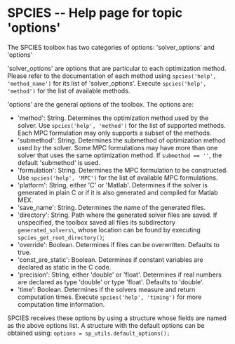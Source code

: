 # SPCIES -- Help page for topic 'options'

The SPCIES toolbox has two categories of options: 'solver_options' and 'options'

'solver_options' are options that are particular to each optimization method.
Please refer to the documentation of each method using `spcies('help', 'method_name')`
for its list of 'solver_options'.
Execute `spcies('help', 'method')` for the list of available methods.

'options' are the general options of the toolbox. The options are:

- 'method': String. Determines the optimization method used by the solver.
            Use `spcies('help', 'method')` for the list of supported methods.
            Each MPC formulation may only supports a subset of the methods.
- 'submethod': String. Determines the submethod of optimization method used by
              the solver. Some MPC formulations may have more than one solver
              that uses the same optimization method. If `submethod == ''`, the
              default 'submethod' is used.
- 'formulation': String. Determines the MPC formulation to be constructed.
                 Use `spcies('help', 'MPC')` for the list of available MPC formulations.
- 'platform': String, either 'C' or 'Matlab'. Determines if the solver is generated
              in plain C or if it is also generated and compiled for Matlab MEX.
- 'save_name': String. Determines the name of the generated files.
- 'directory': String. Path where the generated solver files are saved.
               If unspecified, the toolbox saved all files its subdirectory
               `generated_solvers\`, whose location can be found by executing
               `spcies_get_root_directory()`;
- 'override': Boolean. Determines if files can be overwritten. Defaults to true.
- 'const_are_static': Boolean. Determines if constant variables are declared as 
                      static in the C code.
- 'precision': String, either 'double' or 'float'. Determines if real numbers are
               declared as type 'double' or type 'float'. Defaults to 'double'.
- 'time': Boolean. Determines if the solvers measure and return computation times.
          Execute `spcies('help', 'timing')` for more computation time information.

SPCIES receives these options by using a structure whose fields are named as the
above options list.
A structure with the default options can be obtained using:
`options = sp_utils.default_options();`

